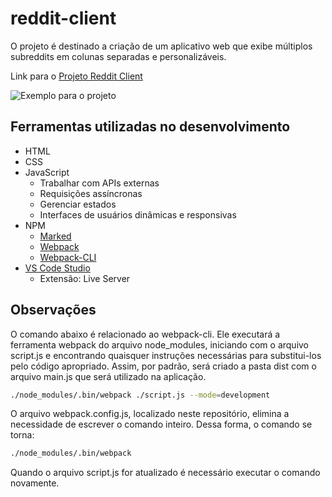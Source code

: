 # reddit-client
O projeto é destinado a criação de um aplicativo web que exibe múltiplos subreddits em colunas separadas e personalizáveis.

Link para o [Projeto Reddit Client](https://roadmap.sh/projects/reddit-client)

![Exemplo para o projeto](https://assets.roadmap.sh/guest/reddit-client-o876k.png)

## Ferramentas utilizadas no desenvolvimento

- HTML
- CSS
- JavaScript
    - Trabalhar com APIs externas
    - Requisições assíncronas
    - Gerenciar estados
    - Interfaces de usuários dinâmicas e responsivas
- NPM
    - [Marked](https://www.npmjs.com/package/marked)
    - [Webpack](https://www.npmjs.com/package/webpack)
    - [Webpack-CLI](https://www.npmjs.com/package/webpack-cli)
- [VS Code Studio](https://code.visualstudio.com/)
    - Extensão: Live Server

## Observações
O comando abaixo é relacionado ao webpack-cli. Ele executará a ferramenta webpack do arquivo node_modules, iniciando com o arquivo script.js e encontrando quaisquer instruções necessárias para substitui-los pelo código apropriado. Assim, por padrão, será criado a pasta dist com o arquivo main.js que será utilizado na aplicação.
```bash
./node_modules/.bin/webpack ./script.js --mode=development
```
O arquivo webpack.config.js, localizado neste repositório, elimina a necessidade de escrever o comando inteiro. Dessa forma, o comando se torna:
```bash
./node_modules/.bin/webpack
```
Quando o arquivo script.js for atualizado é necessário executar o comando novamente.
